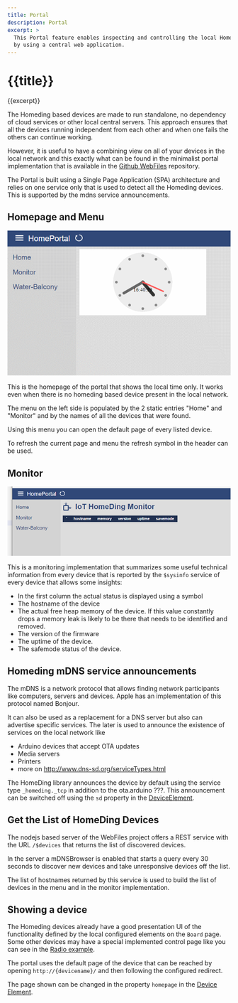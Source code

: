 ```yaml
---
title: Portal
description: Portal
excerpt: >
  This Portal feature enables inspecting and controlling the local HomeDing devices
  by using a central web application.
---
```


# {{title}}

{{excerpt}}

The Homeding based devices are made to run standalone, no dependency of cloud services or other local central servers. 
This approach ensures that all the devices running independent from each other and when one fails the others can continue working.

However, it is useful to have a combining view on all of your devices in the local network
and this exactly what can be found in the minimalist portal implementation that is available in the [Github WebFiles](https://github.com/HomeDing/WebFiles) repository. 

The Portal is built using a Single Page Application (SPA) architecture and relies on one service only that is used to detect all the Homeding devices. This is supported by the mdns service announcements.


## Homepage and Menu

![Portal Homepage](/portal/homepage.png)

This is the homepage of the portal that shows the local time only. It works even when there is no homeding based device present in the local network.

The menu on the left side is populated by the 2 static entries "Home" and "Monitor" and by the names of all the devices that were found.

Using this menu you can open the default page of every listed device. 

To refresh the current page and menu the refresh symbol in the header can be used.


## Monitor

![Portal Homepage](/portal/monitor.png)

This is a monitoring implementation that summarizes some useful technical information from every device that is reported by the `$sysinfo` service of every device that allows some insights:

* In the first column the actual status is displayed using a symbol
* The hostname of the device
* The actual free heap memory of the device. If this value constantly drops a memory leak is likely to be there that needs to be identified and removed.
* The version of the firmware
* The uptime of the device. 
* The safemode status of the device.


## Homeding mDNS service announcements

The mDNS is a network protocol that allows finding network participants like computers, servers and devices.
Apple has an implementation of this protocol named Bonjour.

It can also be used as a replacement for a DNS server but also can advertise specific services. The later is used to announce the existence of services on the local network like

* Arduino devices that accept OTA updates
* Media servers
* Printers
* more on <http://www.dns-sd.org/serviceTypes.html>

The HomeDing library announces the device by default using the service type `_homeding._tcp` in addition to the ota.arduino ???.
This announcement can be switched off using the `sd` property in the [DeviceElement](/elements/device.md).

<!-- The ESP boards cannot only be used for supporting electronic devices like sensors, switches or built into devices but can also be used as a general purpose web server.

So why not using a board to create a web portal that combines the functionality of multiple devices into a single presentation. -->


## Get the List of HomeDing Devices

The nodejs based server of the WebFiles project offers a REST service with the URL `/$devices` that returns the list of discovered devices.

In the server a mDNSBrowser is enabled that starts a query every 30 seconds to discover new devices and take unresponsive devices off the list.

The list of hostnames returned by this service is used to build the list of devices in the menu and in the monitor implementation.


## Showing a device 

The Homeding devices already have a good presentation UI of the functionality defined by the local configured elements on the `Board` page.
Some other devices may have a special implemented control page like you can see in the [Radio example](/examples/radio.md).

The portal uses the default page of the device that can be reached by opening `http://{devicename}/` and then following the configured redirect.

The page shown can be changed in the property `homepage` in the [Device Element](/elements/device.md).



<!-- 
https://openconnectivity.org/developer/specifications/upnp-resources/upnp/

https://openconnectivity.org/developer/specifications/upnp-resources
https://web.archive.org/web/20151107123618/http://upnp.org/specs/arch/UPnP-arch-DeviceArchitecture-v2.0.pdf

http://wiki.micasaverde.com/index.php/Luup_UPNP_Files -->

